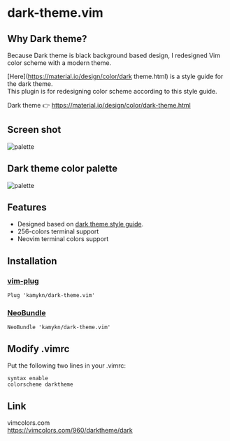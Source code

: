 # dark-theme.vim
## Why Dark theme?
Because Dark theme is black background based design, I redesigned Vim color scheme with a modern theme.  

[Here](https://material.io/design/color/dark theme.html) is a style guide for the dark theme.  
This plugin is for redesigning color scheme according to this style guide.  

Dark theme 👉 https://material.io/design/color/dark-theme.html

## Screen shot
![palette](https://github.com/kamykn/dark-theme.vim/blob/master/src/screenshot.png?raw=true)

## Dark theme color palette

![palette](https://github.com/kamykn/dark-theme.vim/blob/master/src/palette.png?raw=true)

## Features
- Designed based on [dark theme style guide](https://material.io/design/color/dark-theme.html#usage).
- 256-colors terminal support
- Neovim terminal colors support

## Installation
### [vim-plug](https://github.com/junegunn/vim-plug)

```
Plug 'kamykn/dark-theme.vim'
```

### [NeoBundle](https://github.com/Shougo/neobundle.vim)

```
NeoBundle 'kamykn/dark-theme.vim'
```

## Modify .vimrc
Put the following two lines in your .vimrc:
```
syntax enable
colorscheme darktheme
```

## Link
vimcolors.com  
https://vimcolors.com/960/darktheme/dark
